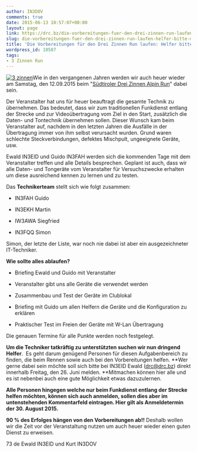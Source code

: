 ```yaml
---
author: IN3DOV
comments: true
date: 2015-06-13 10:57:07+00:00
layout: page
link: https://drc.bz/die-vorbereitungen-fuer-den-drei-zinnen-run-laufen-helfer-bitte-melden/
slug: die-vorbereitungen-fuer-den-drei-zinnen-run-laufen-helfer-bitte-melden
title: 'Die Vorbereitungen für den Drei Zinnen Run laufen: Helfer bitte melden!!'
wordpress_id: 10587
tags:
- 3 Zinnen Run
---
```


[![3 zinnen](https://drc.bz/wp-content/uploads/2015/06/3-zinnen-300x160.png)](https://drc.bz/wp-content/uploads/2015/06/3-zinnen.png)Wie in den vergangenen Jahren werden wir auch heuer wieder am Samstag, den 12.09.2015 beim "[Südtiroler Drei Zinnen Alpin Run](http://www.dreizinnenlauf.com/21.html)" dabei sein.




Der Veranstalter hat uns für heuer beauftragt die gesamte Technik zu übernehmen. Das bedeutet, dass wir zum traditionellen Funkdienst entlang der Strecke und zur Videoübertragung vom Ziel in den Start, zusätzlich die Daten- und Tontechnik übernehmen sollen. Dieser Wunsch kam beim Veranstalter auf, nachdem in den letzten Jahren die Ausfälle in der Übertragung immer von ihm selbst verursacht wurden. Grund waren schlechte Steckverbindungen, defektes Mischpult, ungeeignete Geräte, usw.




Ewald IN3EID und Guido IN3FAH werden sich die kommenden Tage mit dem Veranstalter treffen und alle Details besprechen. Geplant ist auch, dass wir alle Daten- und Tongeräte vom Veranstalter für Versuchszwecke erhalten um diese ausreichend kennen zu lernen und zu testen.




Das **Technikerteam** stellt sich wie folgt zusammen:






	
  * IN3FAH Guido

	
  * IN3EKH Martin

	
  * IW3AWA Siegfried

	
  * IN3FQQ Simon




Simon, der letzte der Liste, war noch nie dabei ist aber ein ausgezeichneter IT-Techniker.




**Wie sollte alles ablaufen?**






	
  * Briefing Ewald und Guido mit Veranstalter

	
  * Veranstalter gibt uns alle Geräte die verwendet werden

	
  * Zusammenbau und Test der Geräte im Clublokal

	
  * Briefing mit Guido um allen Helfern die Geräte und die Konfiguration zu erklären

	
  * Praktischer Test im Freien der Geräte mit W-Lan Übertragung




Die genauen Termine für alle Punkte werden noch festgelegt.




**Um die Techniker tatkräftig zu unterstützten suchen wir nun dringend Helfer**.  Es geht darum genügend Personen für diesen Aufgabenbereich zu finden, die beim Rennen sowie auch bei den Vorbereitungen helfen. **Wer gerne dabei sein möchte soll sich bitte bei IN3EID Ewald (drc@drc.bz) direkt innerhalb Freitag, den 26. Juni melden. **Mitmachen können hier alle und es ist nebenbei auch eine gute Möglichkeit etwas dazuzulernen.




**Alle Personen hingegen welche nur beim Funkdienst entlang der Strecke helfen möchten, können sich auch anmelden, sollen dies aber im untenstehenden Kommentarfeld eintragen. Hier gilt als Anmeldetermin der 30. August 2015.**




**90 % des Erfolges hängen von den Vorbereitungen ab!!** Deshalb wollen wir die Zeit vor der Veranstaltung nutzen um auch heuer wieder einen guten Dienst zu erweisen.




73 de Ewald IN3EID und Kurt IN3DOV
